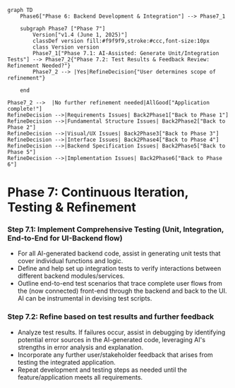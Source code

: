 ```mermaid
graph TD
    Phase6["Phase 6: Backend Development & Integration"] --> Phase7_1

    subgraph Phase7 ["Phase 7"]
        Version["v1.4 (June 1, 2025)"]
        classDef version fill:#f9f9f9,stroke:#ccc,font-size:10px
        class Version version
        Phase7_1["Phase 7.1: AI-Assisted: Generate Unit/Integration Tests"] --> Phase7_2{"Phase 7.2: Test Results & Feedback Review: Refinement Needed?"} 
        Phase7_2 --> |Yes|RefineDecision{"User determines scope of refinement"}
        
    end

Phase7_2 -->  |No further refinement needed|AllGood["Application complete!"]       
RefineDecision -->|Requirements Issues| Back2Phase1["Back to Phase 1"]
RefineDecision -->|Fundamental Structure Issues| Back2Phase2["Back to Phase 2"]
RefineDecision -->|Visual/UX Issues| Back2Phase3["Back to Phase 3"]
RefineDecision -->|Interface Issues| Back2Phase4["Back to Phase 4"]
RefineDecision -->|Backend Specification Issues| Back2Phase5["Back to Phase 5"]
RefineDecision -->|Implementation Issues| Back2Phase6["Back to Phase 6"]

```

# Phase 7:  Continuous Iteration, Testing & Refinement

### Step 7.1: Implement Comprehensive Testing (Unit, Integration, End-to-End for UI-Backend flow)
*   For all AI-generated backend code, assist in generating unit tests that cover individual functions and logic.
*   Define and help set up integration tests to verify interactions between different backend modules/services.
*   Outline end-to-end test scenarios that trace complete user flows from the (now connected) front-end through the backend and back to the UI. AI can be instrumental in devising test scripts.

### Step 7.2: Refine based on test results and further feedback
*   Analyze test results. If failures occur, assist in debugging by identifying potential error sources in the AI-generated code, leveraging AI's strengths in error analysis and explanation.
*   Incorporate any further user/stakeholder feedback that arises from testing the integrated application.
*   Repeat development and testing steps as needed until the feature/application meets all requirements.
